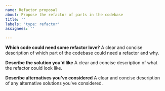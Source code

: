 ```yaml
---
name: Refactor proposal
about: Propose the refactor of parts in the codebase
title: ''
labels: 'type: refactor'
assignees: ''

---
```


**Which code could need some refactor love?**
A clear and concise description of which part of the codebase could need a refactor and why.

**Describe the solution you'd like**
A clear and concise description of what the refactor could look like.

**Describe alternatives you've considered**
A clear and concise description of any alternative solutions you've considered.
